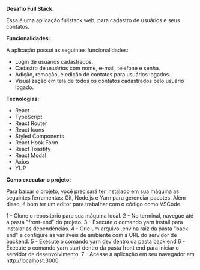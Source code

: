 **Desafio Full Stack.**


Essa é uma aplicação fullstack web, para cadastro de usuários e seus contatos.

**Funcionalidades:**

A aplicação possui as seguintes funcionalidades:

- Login de usuários cadastrados.
- Cadastro de usuários com nome, e-mail, telefone e senha.
- Adição, remoção, e edição de contatos para usuários logados.
- Visualização em tela de todos os contatos cadastrados pelo usuário logado.

**Tecnologias:**

- React
- TypeScript
- React Router
- React Icons
- Styled Components
- React Hook Form
- React Toastify
- React Modal
- Axios
- YUP

**Como executar o projeto:**

Para baixar o projeto, você precisará ter instalado em sua máquina as seguintes ferramentas: Git, Node.js e Yarn para gerenciar pacotes. Além disso, é bom ter um editor para trabalhar com o código como VSCode.

1 - Clone o repositório para sua máquina local.
2 - No terminal, navegue até a pasta "front-end" do projeto.
3 - Execute o comando yarn install para instalar as dependências.
4 - Crie um arquivo .env na raiz da pasta "back-end" e configure as variáveis de ambiente com a URL do servidor de backend.
5 - Execute o comando yarn dev dentro da pasta back end
6 - Execute o comando yarn start dentro da pasta front end para iniciar o servidor de desenvolvimento.
7 - Acesse a aplicação em seu navegador em http://localhost:3000.

